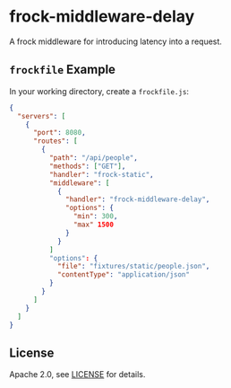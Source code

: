 # frock-middleware-delay

A frock middleware for introducing latency into a request.

## `frockfile` Example

In your working directory, create a `frockfile.js`:

```json
{
  "servers": [
    {
      "port": 8080,
      "routes": [
        {
          "path": "/api/people",
          "methods": ["GET"],
          "handler": "frock-static",
          "middleware": [
            {
              "handler": "frock-middleware-delay",
              "options": {
                "min": 300,
                "max" 1500
              }
            }
          ]
          "options": {
            "file": "fixtures/static/people.json",
            "contentType": "application/json"
          }
        }
      ]
    }
  ]
}
```

## License

Apache 2.0, see [LICENSE](./LICENSE) for details.
